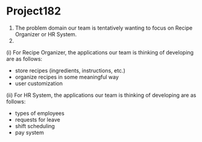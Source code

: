 # Project182
1. The problem domain our team is tentatively wanting to focus on Recipe Organizer or HR System.
2.
(i) For Recipe Organizer, the applications our team is thinking of developing are as follows:
   - store recipes (ingredients, instructions, etc.) 
   - organize recipes in some meaningful way 
   - user customization
   
(ii) For HR System, the applications our team is thinking of developing are as follows:
   - types of employees 
   - requests for leave 
   - shift scheduling 
   - pay system
 
